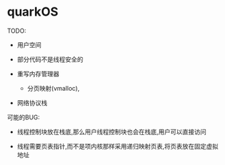 # quarkOS

TODO:
- 用户空间

- 部分代码不是线程安全的

- 重写内存管理器
  - 分页映射(vmalloc), 

- 网络协议栈

可能的BUG:
- 线程控制块放在栈底,那么用户线程控制块也会在栈底,用户可以直接访问

- 线程需要页表指针,而不是项内核那样采用递归映射页表,将页表放在固定虚拟地址